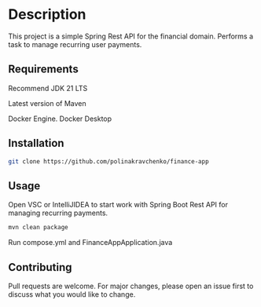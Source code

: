 # Description

This project is a simple Spring Rest API for the financial domain. Performs a task to manage recurring user payments.

## Requirements

Recommend JDK 21 LTS

Latest version of Maven

Docker Engine. Docker Desktop

## Installation

```bash
git clone https://github.com/polinakravchenko/finance-app
```

## Usage

Open VSC or IntelliJIDEA to start work with Spring Boot Rest API for managing recurring payments.

```bash
mvn clean package
```
Run compose.yml and FinanceAppApplication.java

## Contributing

Pull requests are welcome. For major changes, please open an issue first to discuss what you would like to change.
